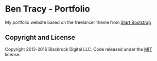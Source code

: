# Ben Tracy - Portfolio

My portfolio website based on the freelancer theme from [Start Bootstrap](http://startbootstrap.com/)

## Copyright and License

Copyright 2013-2016 Blackrock Digital LLC. Code released under the [MIT](https://github.com/BlackrockDigital/startbootstrap-freelancer/blob/gh-pages/LICENSE) license.
